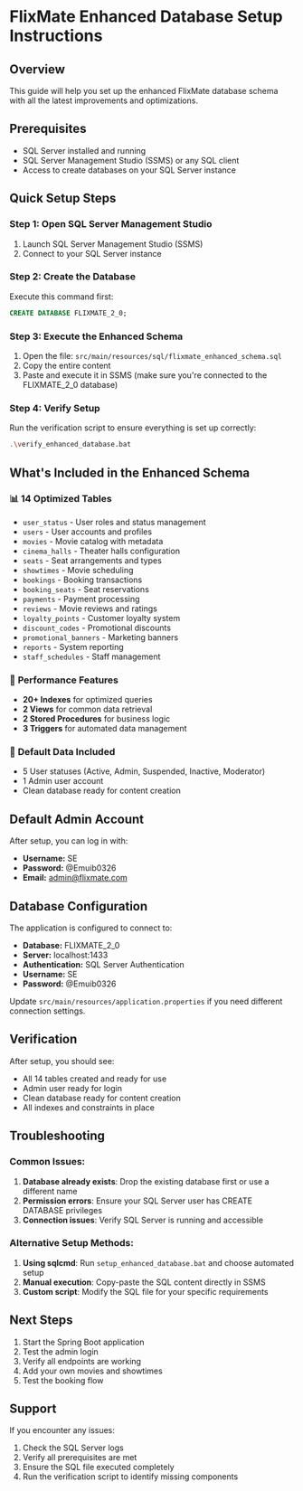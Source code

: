 # FlixMate Enhanced Database Setup Instructions

## Overview
This guide will help you set up the enhanced FlixMate database schema with all the latest improvements and optimizations.

## Prerequisites
- SQL Server installed and running
- SQL Server Management Studio (SSMS) or any SQL client
- Access to create databases on your SQL Server instance

## Quick Setup Steps

### Step 1: Open SQL Server Management Studio
1. Launch SQL Server Management Studio (SSMS)
2. Connect to your SQL Server instance

### Step 2: Create the Database
Execute this command first:
```sql
CREATE DATABASE FLIXMATE_2_0;
```

### Step 3: Execute the Enhanced Schema
1. Open the file: `src/main/resources/sql/flixmate_enhanced_schema.sql`
2. Copy the entire content
3. Paste and execute it in SSMS (make sure you're connected to the FLIXMATE_2_0 database)

### Step 4: Verify Setup
Run the verification script to ensure everything is set up correctly:
```bash
.\verify_enhanced_database.bat
```

## What's Included in the Enhanced Schema

### 📊 **14 Optimized Tables**
- `user_status` - User roles and status management
- `users` - User accounts and profiles
- `movies` - Movie catalog with metadata
- `cinema_halls` - Theater halls configuration
- `seats` - Seat arrangements and types
- `showtimes` - Movie scheduling
- `bookings` - Booking transactions
- `booking_seats` - Seat reservations
- `payments` - Payment processing
- `reviews` - Movie reviews and ratings
- `loyalty_points` - Customer loyalty system
- `discount_codes` - Promotional discounts
- `promotional_banners` - Marketing banners
- `reports` - System reporting
- `staff_schedules` - Staff management

### 🚀 **Performance Features**
- **20+ Indexes** for optimized queries
- **2 Views** for common data retrieval
- **2 Stored Procedures** for business logic
- **3 Triggers** for automated data management

### 📝 **Default Data Included**
- 5 User statuses (Active, Admin, Suspended, Inactive, Moderator)
- 1 Admin user account
- Clean database ready for content creation

## Default Admin Account
After setup, you can log in with:
- **Username:** SE
- **Password:** @Emuib0326
- **Email:** admin@flixmate.com

## Database Configuration
The application is configured to connect to:
- **Database:** FLIXMATE_2_0
- **Server:** localhost:1433
- **Authentication:** SQL Server Authentication
- **Username:** SE
- **Password:** @Emuib0326

Update `src/main/resources/application.properties` if you need different connection settings.

## Verification
After setup, you should see:
- All 14 tables created and ready for use
- Admin user ready for login
- Clean database ready for content creation
- All indexes and constraints in place

## Troubleshooting

### Common Issues:
1. **Database already exists**: Drop the existing database first or use a different name
2. **Permission errors**: Ensure your SQL Server user has CREATE DATABASE privileges
3. **Connection issues**: Verify SQL Server is running and accessible

### Alternative Setup Methods:
1. **Using sqlcmd**: Run `setup_enhanced_database.bat` and choose automated setup
2. **Manual execution**: Copy-paste the SQL content directly in SSMS
3. **Custom script**: Modify the SQL file for your specific requirements

## Next Steps
1. Start the Spring Boot application
2. Test the admin login
3. Verify all endpoints are working
4. Add your own movies and showtimes
5. Test the booking flow

## Support
If you encounter any issues:
1. Check the SQL Server logs
2. Verify all prerequisites are met
3. Ensure the SQL file executed completely
4. Run the verification script to identify missing components
